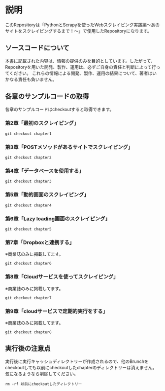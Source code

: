 # 説明

このRepositoryは「PythonとScrapyを使ったWebスクレイピング実践編〜あのサイトをスクレイピングするまで！〜」で使用したRepositoryになります。


##  ソースコードについて
本書に記載された内容は、情報の提供のみを目的としています。したがって、Repositoryを用いた開発、製作、運用は、必ずご自身の責任と判断によって行ってください。
これらの情報による開発、製作、運用の結果について、著者はいかなる責任も負いません。


## 各章のサンプルコードの取得
各章のサンプルコードはcheckoutすると取得できます。


### 第2章「最初のスクレイピング」
```
git checkout chapter1
```

### 第3章「POSTメソッドがあるサイトでスクレイピング」
```
git checkout chapter2
```

### 第4章「データベースを使用する」
```
git checkout chapter3
```

### 第5章「動的画面のスクレイピング」
```
git checkout chapter4
```

### 第6章「Lazy loading画面のスクレイピング」
```
git checkout chapter5
```

### 第7章「Dropboxと連携する」
※商業誌のみに掲載してます。

```
git checkout chapter6
```

### 第8章「Cloudサービスを使ってスクレイピング」
※商業誌のみに掲載してます。
```
git checkout chapter7
```

### 第9章「cloudサービスで定期的実行をする」
※商業誌のみに掲載してます。
```
git checkout chapter8
```

## 実行後の注意点
実行後に実行キャッシュディレクトリーが作成されるので、他のBrunchをcheckoutしても以前にcheckoutしたchapterのディレクトリーは消えません。気になるようなら削除してください。

```
rm -rf 以前にcheckoutしたディレクトリー
```
